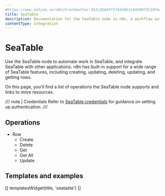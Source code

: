 ```yaml
---
#https://www.notion.so/n8n/Frontmatter-432c2b8dff1f43d4b1c8d20075510fe4
title: SeaTable
description: Documentation for the SeaTable node in n8n, a workflow automation platform. Includes details of operations and configuration, and links to examples and credentials information.
contentType: integration
---
```


# SeaTable

Use the SeaTable node to automate work in SeaTable, and integrate SeaTable with other applications. n8n has built-in support for a wide range of SeaTable features, including creating, updating, deleting, updating, and getting rows. 

On this page, you'll find a list of operations the SeaTable node supports and links to more resources.

/// note | Credentials
Refer to [SeaTable credentials](/integrations/builtin/credentials/seatable/) for guidance on setting up authentication. 
///

## Operations

* Row
    * Create
    * Delete
    * Get
    * Get All
    * Update

## Templates and examples

<!-- see https://www.notion.so/n8n/Pull-in-templates-for-the-integrations-pages-37c716837b804d30a33b47475f6e3780 -->
[[ templatesWidget(title, 'seatable') ]]

